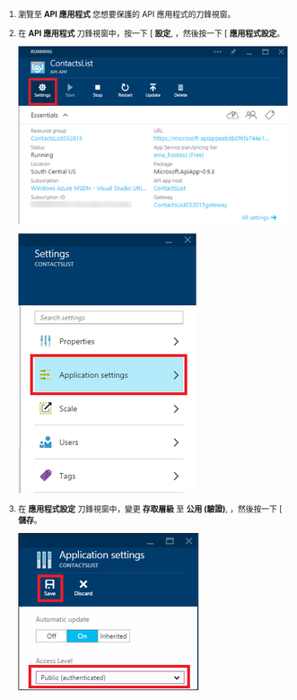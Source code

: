 1. 瀏覽至 **API 應用程式** 您想要保護的 API 應用程式的刀鋒視窗。

2. 在 **API 應用程式** 刀鋒視窗中，按一下 [ **設定**, ，然後按一下 [ **應用程式設定**。

    ![按一下 [設定]](./media/app-service-api-config-auth/clicksettings.png)

    ![按一下 [應用程式設定]](./media/app-service-api-config-auth/clickbasicsettings.png)

3. 在 **應用程式設定** 刀鋒視窗中，變更 **存取層級** 至 **公用 (驗證)**, ，然後按一下 [ **儲存**。

    ![按一下 [基本設定]](./media/app-service-api-config-auth/setpublicauth.png)


